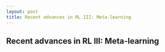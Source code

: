 ```yaml
---
layout: post
title: Recent advances in RL III: Meta-learning
---
```


## Recent advances in RL III: Meta-learning
